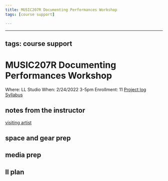 ```yaml
---
title: MUSIC207R Documenting Performances Workshop
tags: [course support]

---
```


---
tags: course support
---
# MUSIC207R Documenting Performances Workshop

Where: LL Studio
When: 2/24/2022 3-5pm
Enrollment: 11
[Project log](https://docs.google.com/document/d/15dRb_jJmvcA3yXCgS9FitRar0WoNIBvjvcXFjXbU5A8/edit#heading=h.g7s5ry3cc7f3)
[Syllabus](https://airtable.com/appOgUGNrRPyW0xRm/tblF0oKLCPhK6TnAe/viwxouIdoOK1PvsTF/rec1ZU9mqtKXDjyvt/flde6CJXApRaFoOpC/attyS2tPTOlasfn5I?blocks=hide)

## notes from the instructor
[visiting artist](https://docs.google.com/document/d/1hI3eb4oXeH-dSodMyWX4FmYpC5AFPPMQYRaGvpGgZUM/edit#)
## space and gear prep
## media prep
## ll plan